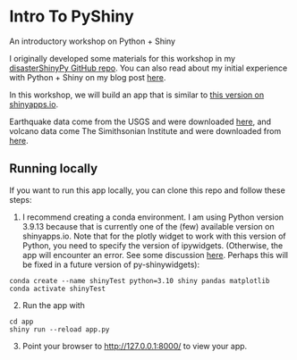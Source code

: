 # Intro To PyShiny
An introductory workshop on Python + Shiny

I originally developed some materials for this workshop in my [disasterShinyPy GitHub repo](https://github.com/ageller/disasterShinyPy).  You can also read about my initial experience with Python + Shiny on my blog post [here](https://sites.northwestern.edu/researchcomputing/2023/04/12/experimenting-with-shiny-for-python/).

In this workshop, we will build an app that is similar to [this version on shinyapps.io](https://ageller.shinyapps.io/disasterpy/).

Earthquake data come from the USGS and were downloaded [here](https://www.kaggle.com/datasets/thedevastator/uncovering-geophysical-insights-analyzing-usgs-e), and volcano data come The Simithsonian Institute and were downloaded from [here](https://www.kaggle.com/datasets/jessemostipak/volcano-eruptions).


## Running locally

If you want to run this app locally, you can clone this repo and follow these steps:

1. I recommend creating a conda environment.  I am using Python version 3.9.13 because that is currently one of the (few) available version on shinyapps.io.  Note that for the plotly widget to work with this version of Python, you need to specify the version of ipywidgets. (Otherwise, the app will encounter an error.  See some discussion [here](https://github.com/rstudio/py-shinywidgets/issues/79). Perhaps this will be fixed in a future version of py-shinywidgets):
```
conda create --name shinyTest python=3.10 shiny pandas matplotlib
conda activate shinyTest
```

2. Run  the app with 
```
cd app
shiny run --reload app.py
```

3. Point your browser to http://127.0.0.1:8000/ to view your app.